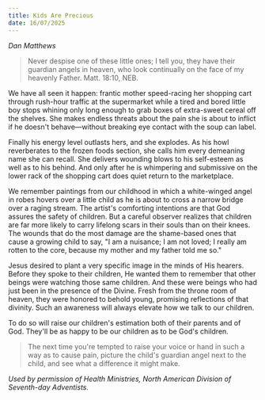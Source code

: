 ```yaml
---
title: Kids Are Precious
date: 16/07/2025
---
```


_Dan Matthews_

> <p></p>
> Never despise one of these little ones; I tell you, they have their guardian angels in heaven, who look continually on the face of my heavenly Father. Matt. 18:10, NEB.

We have all seen it happen: frantic mother speed-racing her shopping cart through rush-hour traffic at the supermarket while a tired and bored little boy stops whining only long enough to grab boxes of extra-sweet cereal off the shelves. She makes endless threats about the pain she is about to inflict if he doesn't behave—without breaking eye contact with the soup can label.

Finally his energy level outlasts hers, and she explodes. As his howl reverberates to the frozen foods section, she calls him every demeaning name she can recall. She delivers wounding blows to his self-esteem as well as to his behind. And only after he is whimpering and submissive on the lower rack of the shopping cart does quiet return to the marketplace.

We remember paintings from our childhood in which a white-winged angel in robes hovers over a little child as he is about to cross a narrow bridge over a raging stream. The artist's comforting intentions are that God assures the safety of children. But a careful observer realizes that children are far more likely to carry lifelong scars in their souls than on their knees. The wounds that do the most damage are the shame-based ones that cause a growing child to say, "I am a nuisance; I am not loved; I really am rotten to the core, because my mother and my father told me so."

Jesus desired to plant a very specific image in the minds of His hearers. Before they spoke to their children, He wanted them to remember that other beings were watching those same children. And these were beings who had just been in the presence of the Divine. Fresh from the throne room of heaven, they were honored to behold young, promising reflections of that divinity. Such an awareness will always elevate how we talk to our children.

To do so will raise our children's estimation both of their parents and of God. They'll be as happy to be our children as to be God's children.

> <callout></callout>
> The next time you're tempted to raise your voice or hand in such a way as to cause pain, picture the child's guardian angel next to the child, and see what a difference it might make.

_Used by permission of Health Ministries, North American Division of Seventh-day Adventists._